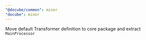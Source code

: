 ```yaml
---
"@docube/common": minor
"docube": minor
---
```


Move default Transformer definition to core package and extract `MainProcessor`
